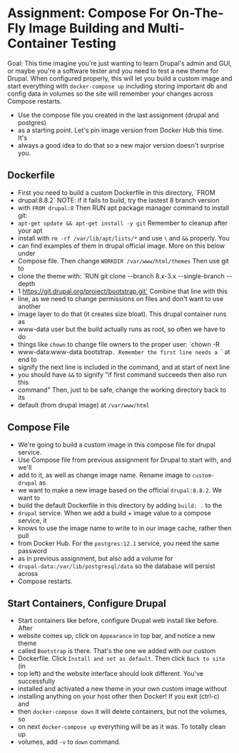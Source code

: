 # Assignment: Compose For On-The-Fly Image Building and Multi-Container Testing

Goal: This time imagine you're just wanting to learn Drupal's admin and GUI, or
maybe you're a software tester and you need to test a new theme for Drupal. When
configured properly, this will let you build a custom image and start everything
with `docker-compose up` including storing important db and config data in
volumes so the site will remember your changes across Compose restarts.

- Use the compose file you created in the last assignment (drupal and postgres)
- as a starting point.  Let's pin image version from Docker Hub this time. It's
- always a good idea to do that so a new major version doesn't surprise you.

## Dockerfile
- First you need to build a custom Dockerfile in this directory, `FROM
- drupal:8.8.2` NOTE: if it fails to build, try the lastest 8 branch version
- with `FROM drupal:8` Then RUN apt package manager command to install git:
- `apt-get update && apt-get install -y git` Remember to cleanup after your apt
- install with `rm -rf /var/lib/apt/lists/*` and use `\` and `&&` properly. You
- can find examples of them in drupal official image. More on this below under
- Compose file.  Then change `WORKDIR /var/www/html/themes` Then use git to
- clone the theme with: `RUN git clone --branch 8.x-3.x --single-branch --depth
- 1 https://git.drupal.org/project/bootstrap.git` Combine that line with this
- line, as we need to change permissions on files and don't want to use another
- image layer to do that (it creates size bloat). This drupal container runs as
- www-data user but the build actually runs as root, so often we have to do
- things like `chown` to change file owners to the proper user: `chown -R
- www-data:www-data bootstrap`. Remember the first line needs a `\` at end to
- signify the next line is included in the command, and at start of next line
- you should have `&&` to signify "if first command succeeds then also run this
- command" Then, just to be safe, change the working directory back to its
- default (from drupal image) at `/var/www/html`

## Compose File
- We're going to build a custom image in this compose file for drupal service.
- Use Compose file from previous assignment for Drupal to start with, and we'll
- add to it, as well as change image name.  Rename image to `custom-drupal` as
- we want to make a new image based on the official `drupal:8.8.2`.  We want to
- build the default Dockerfile in this directory by adding `build: .` to the
- `drupal` service. When we add a build + image value to a compose service, it
- knows to use the image name to write to in our image cache, rather then pull
- from Docker Hub.  For the `postgres:12.1` service, you need the same password
- as in previous assignment, but also add a volume for
- `drupal-data:/var/lib/postgresql/data` so the database will persist across
- Compose restarts.

## Start Containers, Configure Drupal
- Start containers like before, configure Drupal web install like before.  After
- website comes up, click on `Appearance` in top bar, and notice a new theme
- called `Bootstrap` is there. That's the one we added with our custom
- Dockerfile.  Click `Install and set as default`. Then click `Back to site` (in
- top left) and the website interface should look different. You've successfully
- installed and activated a new theme in your own custom image without
- installing anything on your host other then Docker!  If you exit (ctrl-c) and
- then `docker-compose down` it will delete containers, but not the volumes, so
- on next `docker-compose up` everything will be as it was.  To totally clean up
- volumes, add `-v` to `down` command.
